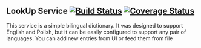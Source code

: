 LookUp Service [![Build Status](https://travis-ci.org/piotrglazar/look-up.svg?branch=master)](https://travis-ci.org/piotrglazar/look-up) [![Coverage Status](https://coveralls.io/repos/piotrglazar/look-up/badge.png?branch=master)](https://coveralls.io/r/piotrglazar/look-up?branch=master)
-----------------
This service is a simple bilingual dictionary.
It was designed to support English and Polish, but it can be easily configured to support any pair of languages.
You can add new entries from UI or feed them from file
